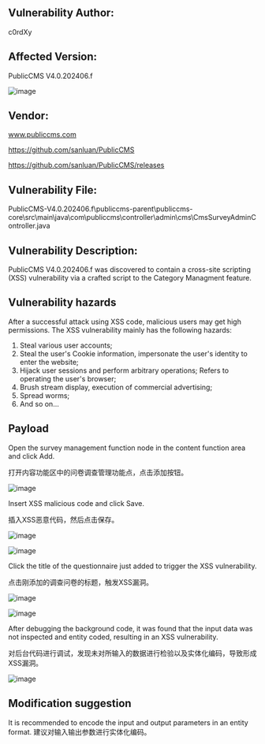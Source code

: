 ## Vulnerability Author: 

c0rdXy

## Affected Version: 

PublicCMS V4.0.202406.f

![image](https://github.com/user-attachments/assets/29ef1aad-0bd5-40e4-a85c-e6df15e0cb6d)


## Vendor:

www.publiccms.com

https://github.com/sanluan/PublicCMS

https://github.com/sanluan/PublicCMS/releases

## Vulnerability File:

PublicCMS-V4.0.202406.f\publiccms-parent\publiccms-core\src\main\java\com\publiccms\controller\admin\cms\CmsSurveyAdminController.java

## Vulnerability Description:

PublicCMS V4.0.202406.f was discovered to contain a cross-site scripting (XSS) vulnerability via a crafted script to the Category Managment feature.

## Vulnerability hazards

After a successful attack using XSS code, malicious users may get high permissions. The XSS vulnerability mainly has the following hazards:

1. Steal various user accounts;
2. Steal the user's Cookie information, impersonate the user's identity to enter the website;
3. Hijack user sessions and perform arbitrary operations; Refers to operating the user's browser;
4. Brush stream display, execution of commercial advertising;
5. Spread worms;
6. And so on...

## Payload

Open the survey management function node in the content function area and click Add.

打开内容功能区中的问卷调查管理功能点，点击添加按钮。

![image](https://github.com/user-attachments/assets/68ef347a-6ada-41f9-92bd-2eaf4fd45013)

Insert XSS malicious code and click Save.

插入XSS恶意代码，然后点击保存。

![image](https://github.com/user-attachments/assets/f4c6a937-8eae-4b68-9b01-a873a081621a)

![image](https://github.com/user-attachments/assets/5594e209-dace-41f1-8327-ab9c4fab9fc1)

Click the title of the questionnaire just added to trigger the XSS vulnerability.

点击刚添加的调查问卷的标题，触发XSS漏洞。

![image](https://github.com/user-attachments/assets/dd2a51df-9d78-4286-bcf5-2c66063c8c6c)

![image](https://github.com/user-attachments/assets/024c087b-4be7-482d-a3ec-200a67074fc8)

After debugging the background code, it was found that the input data was not inspected and entity coded, resulting in an XSS vulnerability.

对后台代码进行调试，发现未对所输入的数据进行检验以及实体化编码，导致形成XSS漏洞。

![image](https://github.com/user-attachments/assets/29084efc-fa77-45d7-8ab9-c76371524694)

## Modification suggestion

It is recommended to encode the input and output parameters in an entity format.
建议对输入输出参数进行实体化编码。
